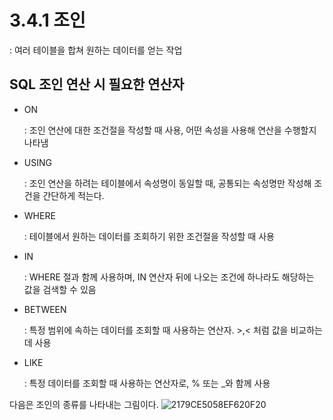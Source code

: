 # 3.4.1 조인
: 여러 테이블을 합쳐 원하는 데이터를 얻는 작업

## SQL 조인 연산 시 필요한 연산자 
- ON
   
  : 조인 연산에 대한 조건절을 작성할 때 사용, 어떤 속성을 사용해 연산을 수행할지 나타냄
- USING
  
  : 조인 연산을 하려는 테이블에서 속성명이 동일할 때, 공통되는 속성명만 작성해 조건을 간단하게 적는다.
- WHERE
  
  : 테이블에서 원하는 데이터를 조회하기 위한 조건절을 작성할 때 사용
- IN
  
  : WHERE 절과 함께 사용하며, IN 연산자 뒤에 나오는 조건에 하나라도 해당하는 값을 검색할 수 있음
- BETWEEN
  
  : 특정 범위에 속하는 데이터를 조회할 때 사용하는 연산자. >,< 처럼 값을 비교하는 데 사용
- LIKE
  
  : 특정 데이터를 조회할 때 사용하는 연산자로, % 또는 _와 함께 사용

다음은 조인의 종류를 나타내는 그림이다. 
![2179CE5058EF620F20](https://github.com/leeshinbi/CS_Study/assets/109641586/32b21695-f052-4dbe-821d-603d377ff0ba)
